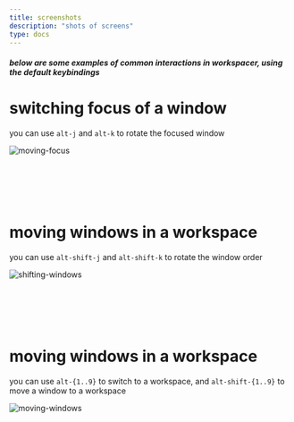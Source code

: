 ```yaml
---
title: screenshots
description: "shots of screens"
type: docs
---
```


##### below are some examples of common interactions in workspacer, using the default keybindings

# switching focus of a window 

you can use `alt-j` and `alt-k` to rotate the focused window

![moving-focus](/images/moving-focus.gif "moving focus")

<br/><br/><br/><br/> 

# moving windows in a workspace

you can use `alt-shift-j` and `alt-shift-k` to rotate the window order

![shifting-windows](/images/shifting-windows.gif "shifting windows")

<br/><br/><br/><br/> 

# moving windows in a workspace

you can use `alt-{1..9}` to switch to a workspace, and `alt-shift-{1..9}` to move a window to a workspace

![moving-windows](/images/moving-windows.gif "moving windows")
